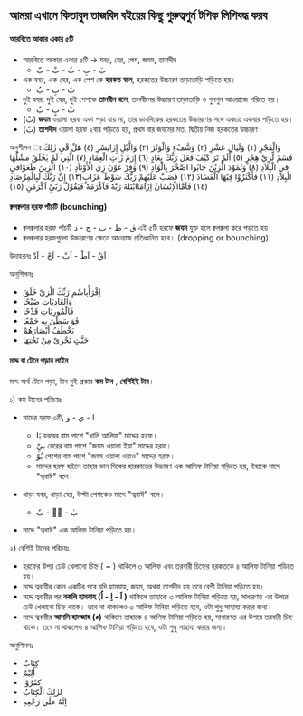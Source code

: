 ## আমরা এখানে কিতাবুদ তাজবিদ বইয়ের কিছু গুরুত্বপুর্ন টপিক লিপিবদ্ধ করব

#### আরবিতে আকার একার ৫টি

- আরবিতে আকার একার ৫টি -> যবর, যের, পেশ, জযম, তাশদীদ
  - بَ - بِ - بُ - بْ - بّ
- এক যবর, এক যের, এক পেশ কে **হরকত বলে**, হরকতের উচ্চারণ তাড়াতাড়ি পড়িতে হয়।
  - بَ - بِ - بُ
- দুই যবর, দুই যের, দুই পেশকে **তানবীন বলে**, তানবীনের উচ্চারণ তাড়াতাড়ি ও গুনগুন আওয়াজে পরিতে হয়।
  - بً - بٍ - بٌ
- (بْ) **জযম** ওয়ালা হরফ একা পড়া যায় না, তার ডানদিকের হরকতের উচ্চারণের সঙ্গে একত্রে একবার পড়িতে হয়।
- (بّ) **তাশদীদ** ওয়ালা হরফ ২বার পড়িতে হয়, প্রথম বার জযমের মত, দ্বিতীয় নিজ হরকতের উচ্চারণ।

অনুশীলন ঃ
وَالْفَجْرِ (١) وَلَيَالِ عَشْرِ (٢) وَشَّفْءِ وَالْوَتْرَ (٣) وَالَّيْلِ إِزَايَسْرِ (٤) هَلْ فْيِ زٰلِكَ قَسَمٌ لِّزِيْ هِجْرٍ (٥) أَلَمْ تَرَ كَيْفَ فَعَلَ رَبُّكَ بِعَادٍ (٦) إِرَمَ زَاتِ الْعِمَادِ (٧) الَّتِي لَمْ يُخْلَقْ مشْلُهَا فيِ الْبِلاَدِ (٨) وَثَمُوْدَ الَّزِيْنَ خَابُوا اصَّخْرَ بِالْوَادِ (٩) وَفِرْ عَوْنَ زِي الْأَوْتاَدِ (١٠) الَّزِينَ طَغَوْافيِ الْبِلاَدِ (١١) فأَكْثَرُوْا فِيْهَا الْفَسَادَ (١٢) فَصَبَّ عَلَيْهِمْ رَبُّكَ سَوْطَ عَزَابٍ(١٣) إِنَّ رَبَّكَ لَبِالْمِرْصَادِ (١٤) فَاَمَّاالْاِنْسَانُ اِزَامَاابْتَلهُ رَبُْهٗ فَاَكْرَمَهٗ فَيَقُوْلُ رَبّيِْ اَكْرَمَنِ (١٥)

#### ক্বলক্বলার হরফ পাঁচটি (bounching)

- ক্বলক্বলার হরফ পাঁচটি ق - ط - ب - ج - د এই ৫টি হরফে **জযম** যুক্ত হলে ক্বলক্বলা করে পড়তে হয়।
- ক্বলক্বলার হরফগুলো উচ্চারণের ক্ষেত্রে আওয়াজ প্রতিধ্বনিত হবে। (dropping or bounching)

উদাহরনঃ اَقْ - اَطْ - اَبْ - اَجْ - اَدْ

অনুশিলনঃ

- اِقْرَأْبِاسْمِ رَبِّكَ الَّزِيْ خَلَقَ
- وَالعَادِيَاتِ ضَبْحًا
- فَالْمُورِيَاتِ قَدْحًا
- فَوَ سَطْنَ بِهِ جَمْعًا
- يَخْطَفُ أَبْصَارَهُمْ
- جَنَّتٍ تَجْرِيْ مِنْ تَحْتِهَا

#### মাদ্দ বা টেনে পড়ার লাইন

মাদ্দ অর্থ টেনে পড়া, টান দুই প্রকার **কম টান** , **বেশিইই টান**।

১) কম টানের পরিচয়ঃ

- মাদের হরফ ৩টি, ا - ي - و
  - بَا যবরের বাম পাশে "খালি আলিফ" মাদ্দের হরফ।
  - بيِْ যেরের বাম পাশে "জযম ওয়ালা ইয়া" মাদ্দের হরফ।
  - بُوْ পেশের বাম পাশে "জযম ওয়ালা ওয়াও" মাদ্দের হরফ।
  - মাদ্দের হরফ হইলে তাহার ডান দিকের হারকাতের উচ্চারণ এক আলিফ টানিয়া পড়িতে হয়, ইহাকে মাদ্দে "ত্ববাঈ" বলে।
- খাড়া যবর, খাড়া যের, উল্টা পেশকেও মাদ্দে "ত্ববাঈ" বলে।

  - بٰ - بٖ - بٗ

- মাদ্দে "ত্ববাঈ" এক আলিফ টানিয়া পড়িতে হয়।

২) বেশিই টানের পরিচয়ঃ

- হরফের উপর ঢেউ খেলানো চিহ্ন ( ~ ) থাকিলে ৩ আলিফ এবং তরবারী চিহ্নের হরকতকে ৪ আলিফ টানিয়া পড়িতে হয়।
- মদ্দে ত্ববায়ীর কোন একটির পরে যদি হামযাহ, জযম, অথবা তাশদীদ হয় তবে বেশী টানিয়া পড়িতে হয়।
- মদ্দে ত্ববায়ীর পর **নকলি হামযাহ (اَ - اِ - اُ )** থাকিলে তাহাকে ৩ আলিফ টানিয়া পড়িতে হয়, সাধারণত এর উপরে ঢেউ খেলানো চিহ্ন থাকে। তবে না থাকলেও ৩ আলিফ টানিয়া পড়িতে হবে, ওটা শুধু সাহায্য করার জন্য।
- মদ্দে ত্ববায়ীর **আসলি হামজাহ (ء)** থাকিলে তাহাকে ৪ আলিফ টানিয়া পড়িতে হয়, সাধারণত এর উপরে তরবারী চিহ্ন থাকে। তবে না থাকলেও ৪ আলিফ টানিয়া পড়িতে হবে, ওটা শুধু সাহায্য করার জন্য।

অনুশিলনঃ

- كِتَابٌ
- أَلِيْمٌ
- كفَرُوْا
- لزٰلِكَ الْكِتَابُ
- اِنَّهٗ علٰي رَجْعِهِ
